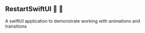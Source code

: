 ## RestartSwiftUI :tada: :rocket:
A swiftUI application to demonstrate working with animations and transitions



